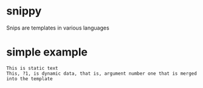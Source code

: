 # snippy
Snips are templates in various languages

# simple example
```
This is static text
This, ?1, is dynamic data, that is, argument number one that is merged into the template
```
